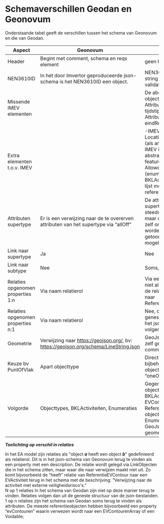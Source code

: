 Schemaverschillen Geodan en Geonovum
====================================

Onderstaande tabel geeft de verschillen tussen het schema van Geonovum en die van Geodan. 

|Aspect|Geonovum|Geodan|
|------|--------|------|
|Header|Begint met comment, schema en reqs element|geen header|
|NEN3610ID|In het door Imvertor geproduceerde json-schema is het NEN3610ID een object.|NEN3610ID is een string met een regex validatie.|
|Missende IMEV elementen||De abstracte objecttypen, Attribuut: tijdstipRegistratie, Attribuut: eindRegistratie|
|Extra elementen t.o.v. IMEV||-IMEV-LocatieEVActiviteiten (als array, maar in IMEV is het een abstract supertype), featureType, AllowedFeatureTypes: (enumeratie), Per BKLActiviteit is er een lijst met toegestane referenties.|
|Attributen supertype|Er is een verwijzing naar de te overerven attributen van het supertype via “allOff”|De attributen van de supertypes worden steeds herhaald, maar de supertypes zelf ontbreken en worden alleen als lijst getoond met mogelijke subtypen.|
|Link naar supertype|Ja|Nee|
|Link naar subtype|Nee|Soms, met “oneOf”|
|Relaties opgenomen properties 1:n|Via naam relatierol|Via een array, maar niet altijd, zo mist bv de relatie PRcontour naar ReferentieEVContour.|
|Relaties opgenomen properties n:1|Via naam relatierol|Nee, dat volgt uit de geneste structuur van het json-bestand. Zie volgende paragraaf.|
|Geometrie|Verwijzing naar https://geojson.org/, bv: https://geojson.org/schema/LineString.json |GeoJson geometry zelf gespecificeerd in common-schema|
|Keuze bv PuntOfVlak| Apart objecttype|Direct in bijbehorende objecttype met “oneOf”|
|Volgorde|Objecttypes, BKLActiviteiten, Enumeraties|Gegeneraliseerde objecttypen, BKLActiviteiten, EVContouren, Referenties, Overige objecten, Enumeraties, GeoJson geometrieobjecten|

***Toelichting op verschil in relaties***

In het EA model zijn relaties als "object ***a*** heeft een object ***b***" gedefinieerd als relatierol. Dit is in het json-schema van Geonovum terug te vinden als een property met een description. De relatie wordt gelegd via LinkObjecten die in het schema zitten, maar waar die naar verwijzen maakt niet uit.
Zo komt bijvoorbeeld de “heeft” relatie van ReferentieEVContour naar een EVActiviteit terug in het schema met de beschrijving: “Verwijzing naar de activiteit met externe veiligheidsrisco's.”  
N op 1 relaties In het schema van Geodan zijn niet op deze manier terug te vinden. Relaties volgen dan uit de geneste structuur van de json-bestanden.   
1 op n relaties zijn het schema van Geodan soms terug te vinden als attributen. De meeste referentieobjecten hebben bijvoorbeeld een property “evContouren” waarin verwezen wordt naar een EVContourenArray of een Voidable;


